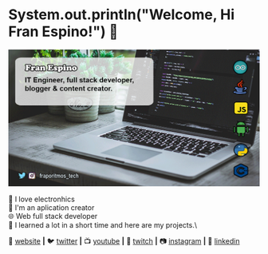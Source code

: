 # System.out.println("Welcome, Hi Fran Espino!") 👋
[![bg][banner]][website]

🤖 I love electronhics\
📲 I'm an aplication creator\
🌐 Web full stack developer\
🧠 I learned a lot in a short time and here are my projects.\

🏡 [website][website] **|** 
🐦 [twitter][twitter] **|** 
📺 [youtube][youtube] **|** 
🎥 [twitch][twitch] **|** 
📷 [instagram][instagram] **|** 
👔 [linkedin][linkedin]

[banner]: https://raw.githubusercontent.com/FranEspino/FranEspino/master/frapo.gif
[website]: https://frapodeveloper.github.io/FraporitmosWebPage/
[twitter]: https://twitter.com/bradgarropy
[youtube]: https://www.youtube.com/channel/UCYp5KKC8OUIS_CwbNwZeYbA
[twitch]: https://twitter.com/FranEspino4
[instagram]: https://www.instagram.com/fraporitmos_tech/
[linkedin]: https://www.linkedin.com/in/fran-espino-558b381a7/
